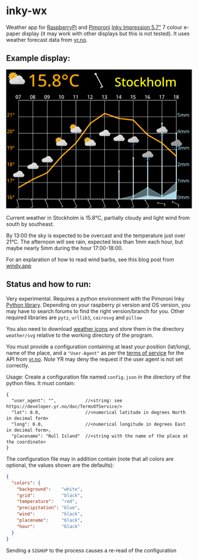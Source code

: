 # inky-wx

Weather app for [RaspberryPi]() and [Pimoroni](https://shop.pimoroni.com/)
[Inky Impression 5.7"](https://shop.pimoroni.com/products/inky-impression-5-7)
7 colour e-paper display (it may work with other displays but this is not
tested). It uses weather forecast data from
[yr.no](https://api.met.no/weatherapi/locationforecast/2.0/documentation).

## Example display:
![display](example_image.png)

Current weather in Stockholm is 15.8°C, partially cloudy and light wind
from south by southeast.

By 13:00 the sky is expected to be overcast and the temperature just over
21°C. The afternoon will see rain, expected less than 1mm each hour, but
maybe nearly 5mm during the hour 17:00-18:00.

For an explaration of how to read wind barbs, see this blog post from
[windy.app](https://windy.app/blog/learn-to-read-wind-barbs.html)

## Status and how to run:
Very experimental. Requires a python environment with the Pimoroni Inky
[Python library](https://github.com/pimoroni/inky).
Depending on your raspberry pi version and OS version, you may have to search
forums  to find the right version/branch for you. Other required libraries are
`pytz`, `urllib3`, `cairosvg` and `pillow`

You also need to download [weather icons](https://github.com/metno/weathericons/)
and store them in the directory `weather/svg` relative to the working directory
of the program.

You must provide a configuration containing at least your position (lat/long),
name of the place, and a `"User-Agent"` as per the
[terms of service](https://developer.yr.no/doc/TermsOfService/) for the API
from [yr.no](https://yr.no). *Note* YR may deny the request if the user agent is
not set correctly.

Usage:
Create a configuration file named `config.json` in the directory of the python
files. It must contain:

```JSON-comment
{
  "user_agent": "",           //<string: see https://developer.yr.no/doc/TermsOfService/>
  "lat": 0.0,                 //<numerical latitude in degrees North in decimal form>
  "long": 0.0,                //<numerical longitude in degrees East in decimal form>,
  "placename": "Null Island"  //<string with the name of the place at the coordinate>
}
```

The configuration file may in addition contain (note that all colors are
optional, the values shown are the defaults):
```JSON
{
  "colors": {
    "background":    "white",
    "grid":          "black",
    "temperature":   "red",
    "precipitation": "blue",
    "wind":          "black",
    "placename":     "black",
    "hour":          "black"
  }
}
```

Sending a `SIGHUP` to the process causes a re-read of the configuration
